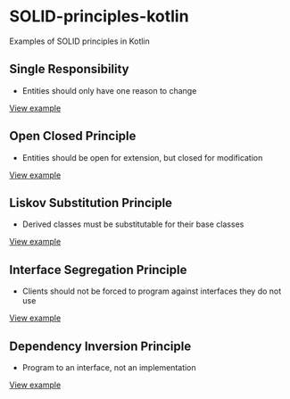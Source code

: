 # SOLID-principles-kotlin
Examples of SOLID principles in Kotlin

## Single Responsibility
* Entities should only have one reason to change

[View example](src/1-single-responsibility.kt)

## Open Closed Principle
* Entities should be open for extension, but closed for modification

[View example](src/2-open-closed-principle.kt)

## Liskov Substitution Principle
* Derived classes must be substitutable for their base classes

[View example](src/3-liskov-substitution-principle.kt)

## Interface Segregation Principle
* Clients should not be forced to program against interfaces they do not use

[View example](src/4-interface-segregation-principle.kt)

## Dependency Inversion Principle
* Program to an interface, not an implementation

[View example](src/5-dependency-inversion-principle.kt)
